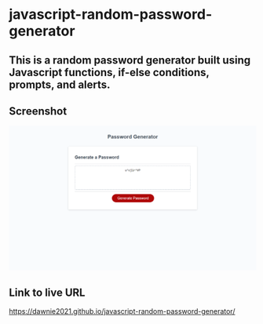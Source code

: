 # javascript-random-password-generator

## This is a random password generator built using Javascript functions, if-else conditions, prompts, and alerts.

## Screenshot
![Alt text](assets/Password-Generator.png)
 




## Link to live URL
https://dawnie2021.github.io/javascript-random-password-generator/

